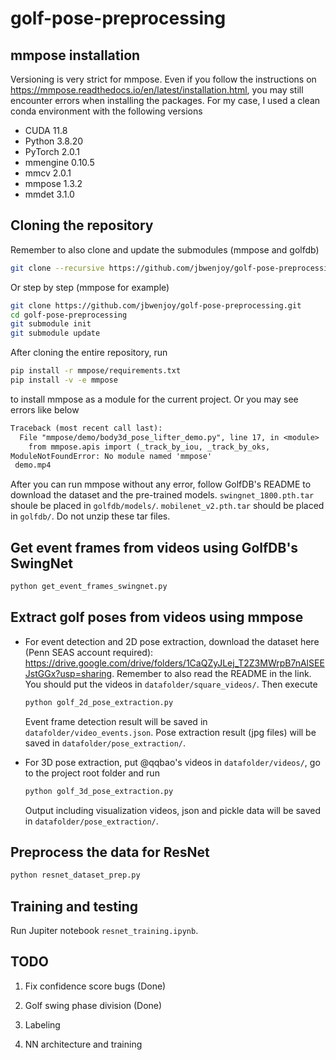 # golf-pose-preprocessing

## mmpose installation

Versioning is very strict for mmpose.
Even if you follow the instructions on https://mmpose.readthedocs.io/en/latest/installation.html,
you may still encounter errors when installing the packages.
For my case, I used a clean conda environment with the following versions

* CUDA 11.8
* Python 3.8.20
* PyTorch 2.0.1
* mmengine 0.10.5
* mmcv 2.0.1
* mmpose 1.3.2
* mmdet 3.1.0

## Cloning the repository

Remember to also clone and update the submodules (mmpose and golfdb)

```bash
git clone --recursive https://github.com/jbwenjoy/golf-pose-preprocessing.git
```

Or step by step (mmpose for example)

```bash
git clone https://github.com/jbwenjoy/golf-pose-preprocessing.git
cd golf-pose-preprocessing
git submodule init
git submodule update
```

After cloning the entire repository, run

```bash
pip install -r mmpose/requirements.txt
pip install -v -e mmpose
```

to install mmpose as a module for the current project. Or you may see errors like below

```txt
Traceback (most recent call last):
  File "mmpose/demo/body3d_pose_lifter_demo.py", line 17, in <module>
    from mmpose.apis import (_track_by_iou, _track_by_oks,
ModuleNotFoundError: No module named 'mmpose'
 demo.mp4
```

After you can run mmpose without any error, follow GolfDB's README to download the dataset and the pre-trained models. 
`swingnet_1800.pth.tar` shoule be placed in `golfdb/models/`.
`mobilenet_v2.pth.tar` should be placed in `golfdb/`.
Do not unzip these tar files.

## Get event frames from videos using GolfDB's SwingNet

```bash
python get_event_frames_swingnet.py
```

## Extract golf poses from videos using mmpose

* For event detection and 2D pose extraction, download the dataset here (Penn SEAS account required): https://drive.google.com/drive/folders/1CaQZyJLej_T2Z3MWrpB7nAlSEEJstGGx?usp=sharing. Remember to also read the README in the link. You should put the videos in `datafolder/square_videos/`. Then execute

  ```bash
  python golf_2d_pose_extraction.py
  ```

  Event frame detection result will be saved in `datafolder/video_events.json`. Pose extraction result (jpg files) will be saved in `datafolder/pose_extraction/`.

* For 3D pose extraction, put @qqbao's videos in `datafolder/videos/`, go to the project root folder and run

  ```bash
  python golf_3d_pose_extraction.py
  ```
  
  Output including visualization videos, json and pickle data will be saved in `datafolder/pose_extraction/`.

## Preprocess the data for ResNet

```bash
python resnet_dataset_prep.py
```

## Training and testing

Run Jupiter notebook `resnet_training.ipynb`.

## TODO

1. Fix confidence score bugs (Done)

2. Golf swing phase division (Done)

3. Labeling

4. NN architecture and training
